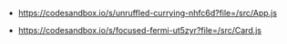 - https://codesandbox.io/s/unruffled-currying-nhfc6d?file=/src/App.js

- https://codesandbox.io/s/focused-fermi-ut5zyr?file=/src/Card.js